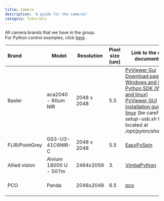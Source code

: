 ```yaml
---
title: Camera
description: 'A guide for the cameras'
category: Tutorials
---
```


All camera brands that we have in the group. <br>
For Python control examples, click [here](https://github.com/Quantum-Optics-LKB/Cameras) .

| Brand          | Model                 | Resolution | Pixel size (um) | Link to the official documentation                                                                                                                                                                                                                                                                                                                                                                          | Link to group made implementation |  Who is using it ? | How many ? |
| :--------------- | ----------------------- | ------------- | ------ | ------------------------------------------------------------------------------------------------------------------------------------------------------------------------------------------------------------------------------------------------------------------------------------------------------------------------------------------------------------------------------------------------------------- | ----------------------------------- | ----------------------- |----------------------- |
| Basler         | aca2040 - 90um NIR    |   2048 x 2048          | 5.5 | [PyViewer Gui Download page (for Windows and linux)](https://www.baslerweb.com/en/downloads/software-downloads/)<br />[Python SDK (Windows and linux)](https://github.com/basler/pypylon)<br />[PyViewer GUI installation guide for linux](https://www.forecr.io/blogs/connectivity/pylon-installation-for-basler-camera) (be careful, the *setup-usb.sh* file is located at */opt/pylon/share/pylon*)<br/> |           [group made example](https://github.com/Quantum-Optics-LKB/Cameras/tree/main/Basler)                     | |
| FLIR/PointGrey | GS3-U3-41C6NIR-C      |     2048 x 2048         |5.5 | [EasyPySpin](https://github.com/elerac/EasyPySpin)     |     [group made example](https://github.com/Quantum-Optics-LKB/Cameras/tree/main/Flir)                              |                       |  |
| Allied vision  | Alvium 18000 U - 507m |       2464x2056      |       3. |                 [VimbaPython](https://github.com/alliedvision/VimbaPython)                  |    [group made example](https://github.com/Quantum-Optics-LKB/Cameras/tree/main/AlliedVision)                   |
| PCO            | Panda                 |      2048x2048       |                   6.5                                       | [pco](https://pypi.org/project/pco/)                                  |       [group made example](https://github.com/Quantum-Optics-LKB/Cameras/tree/main/Pco)                |Clara (mixture table)|        2        |                       |             |                                                                                                                                                                                                                                                                                                                                                                                                             |                                   |                       |
